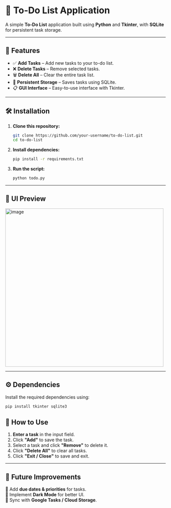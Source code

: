 # 📝 To-Do List Application  

A simple **To-Do List** application built using **Python** and **Tkinter**, with **SQLite** for persistent task storage.  

---

## 🚀 Features  

- ✅ **Add Tasks** – Add new tasks to your to-do list.  
- ❌ **Delete Tasks** – Remove selected tasks.  
- 🗑️ **Delete All** – Clear the entire task list.  
- 🔄 **Persistent Storage** – Saves tasks using SQLite.  
- 📋 **GUI Interface** – Easy-to-use interface with Tkinter.  

---

## 🛠 Installation  

1. **Clone this repository:**  
   ```bash
   git clone https://github.com/your-username/to-do-list.git
   cd to-do-list
   ```
2. **Install dependencies:**  
   ```bash
   pip install -r requirements.txt
   ```
3. **Run the script:**  
   ```bash
   python todo.py
   ```

---

## 🎨 UI Preview  

 <img width="497" alt="image" src="https://github.com/user-attachments/assets/84b138bb-8c7e-4386-8a31-44abd252e4fd" />

---

## ⚙️ Dependencies  

Install the required dependencies using:  
```bash
pip install tkinter sqlite3
```

## 🔧 How to Use  

1. **Enter a task** in the input field.  
2. Click **"Add"** to save the task.  
3. Select a task and click **"Remove"** to delete it.  
4. Click **"Delete All"** to clear all tasks.  
5. Click **"Exit / Close"** to save and exit.  

---

## 📌 Future Improvements  

🔹 Add **due dates & priorities** for tasks.  
🔹 Implement **Dark Mode** for better UI.  
🔹 Sync with **Google Tasks / Cloud Storage**.  
